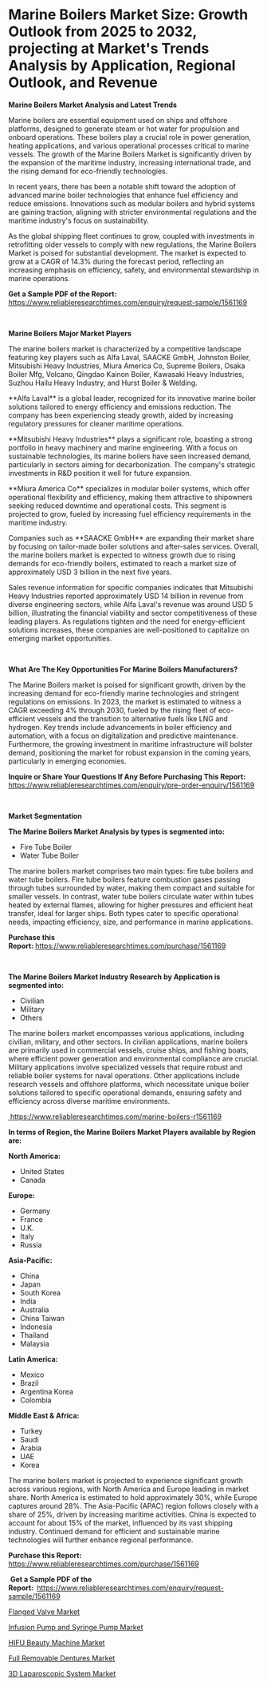 <p><h1>Marine Boilers Market Size: Growth Outlook from 2025 to 2032, projecting at Market's Trends Analysis by Application, Regional Outlook, and Revenue</h1></p><p><strong>Marine Boilers Market Analysis and Latest Trends</strong></p>
<p><p>Marine boilers are essential equipment used on ships and offshore platforms, designed to generate steam or hot water for propulsion and onboard operations. These boilers play a crucial role in power generation, heating applications, and various operational processes critical to marine vessels. The growth of the Marine Boilers Market is significantly driven by the expansion of the maritime industry, increasing international trade, and the rising demand for eco-friendly technologies.</p><p>In recent years, there has been a notable shift toward the adoption of advanced marine boiler technologies that enhance fuel efficiency and reduce emissions. Innovations such as modular boilers and hybrid systems are gaining traction, aligning with stricter environmental regulations and the maritime industry's focus on sustainability.</p><p>As the global shipping fleet continues to grow, coupled with investments in retrofitting older vessels to comply with new regulations, the Marine Boilers Market is poised for substantial development. The market is expected to grow at a CAGR of 14.3% during the forecast period, reflecting an increasing emphasis on efficiency, safety, and environmental stewardship in marine operations.</p></p>
<p><strong>Get a Sample PDF of the Report:&nbsp;</strong> <a href="https://www.reliableresearchtimes.com/enquiry/request-sample/1561169?utm_campaign=2264&utm_medium=2&utm_source=Github&utm_content=ia&utm_term=08042025&utm_id=marine-boilers">https://www.reliableresearchtimes.com/enquiry/request-sample/1561169</a></p>
<p>&nbsp;</p>
<p><strong>Marine Boilers Major Market Players</strong></p>
<p><p>The marine boilers market is characterized by a competitive landscape featuring key players such as Alfa Laval, SAACKE GmbH, Johnston Boiler, Mitsubishi Heavy Industries, Miura America Co, Supreme Boilers, Osaka Boiler Mfg, Volcano, Qingdao Kainon Boiler, Kawasaki Heavy Industries, Suzhou Hailu Heavy Industry, and Hurst Boiler & Welding. </p><p>**Alfa Laval** is a global leader, recognized for its innovative marine boiler solutions tailored to energy efficiency and emissions reduction. The company has been experiencing steady growth, aided by increasing regulatory pressures for cleaner maritime operations. </p><p>**Mitsubishi Heavy Industries** plays a significant role, boasting a strong portfolio in heavy machinery and marine engineering. With a focus on sustainable technologies, its marine boilers have seen increased demand, particularly in sectors aiming for decarbonization. The company's strategic investments in R&D position it well for future expansion.</p><p>**Miura America Co** specializes in modular boiler systems, which offer operational flexibility and efficiency, making them attractive to shipowners seeking reduced downtime and operational costs. This segment is projected to grow, fueled by increasing fuel efficiency requirements in the maritime industry.</p><p>Companies such as **SAACKE GmbH** are expanding their market share by focusing on tailor-made boiler solutions and after-sales services. Overall, the marine boilers market is expected to witness growth due to rising demands for eco-friendly boilers, estimated to reach a market size of approximately USD 3 billion in the next five years.</p><p>Sales revenue information for specific companies indicates that Mitsubishi Heavy Industries reported approximately USD 14 billion in revenue from diverse engineering sectors, while Alfa Laval's revenue was around USD 5 billion, illustrating the financial viability and sector competitiveness of these leading players. As regulations tighten and the need for energy-efficient solutions increases, these companies are well-positioned to capitalize on emerging market opportunities.</p></p>
<p>&nbsp;</p>
<p><strong>What Are The Key Opportunities For Marine Boilers Manufacturers?</strong></p>
<p><p>The Marine Boilers market is poised for significant growth, driven by the increasing demand for eco-friendly marine technologies and stringent regulations on emissions. In 2023, the market is estimated to witness a CAGR exceeding 4% through 2030, fueled by the rising fleet of eco-efficient vessels and the transition to alternative fuels like LNG and hydrogen. Key trends include advancements in boiler efficiency and automation, with a focus on digitalization and predictive maintenance. Furthermore, the growing investment in maritime infrastructure will bolster demand, positioning the market for robust expansion in the coming years, particularly in emerging economies.</p></p>
<p><strong>Inquire or Share Your Questions If Any Before Purchasing This Report:</strong> <a href="https://www.reliableresearchtimes.com/enquiry/pre-order-enquiry/1561169?utm_campaign=2264&utm_medium=2&utm_source=Github&utm_content=ia&utm_term=08042025&utm_id=marine-boilers">https://www.reliableresearchtimes.com/enquiry/pre-order-enquiry/1561169</a></p>
<p>&nbsp;</p>
<p><strong>Market Segmentation</strong></p>
<p><strong>The Marine Boilers Market Analysis by types is segmented into:</strong></p>
<p><ul><li>Fire Tube Boiler</li><li>Water Tube Boiler</li></ul></p>
<p><p>The marine boilers market comprises two main types: fire tube boilers and water tube boilers. Fire tube boilers feature combustion gases passing through tubes surrounded by water, making them compact and suitable for smaller vessels. In contrast, water tube boilers circulate water within tubes heated by external flames, allowing for higher pressures and efficient heat transfer, ideal for larger ships. Both types cater to specific operational needs, impacting efficiency, size, and performance in marine applications.</p></p>
<p><strong>Purchase this Report:&nbsp;</strong><a href="https://www.reliableresearchtimes.com/purchase/1561169?utm_campaign=2264&utm_medium=2&utm_source=Github&utm_content=ia&utm_term=08042025&utm_id=marine-boilers">https://www.reliableresearchtimes.com/purchase/1561169</a></p>
<p>&nbsp;</p>
<p><strong>The Marine Boilers Market Industry Research by Application is segmented into:</strong></p>
<p><ul><li>Civilian</li><li>Military</li><li>Others</li></ul></p>
<p><p>The marine boilers market encompasses various applications, including civilian, military, and other sectors. In civilian applications, marine boilers are primarily used in commercial vessels, cruise ships, and fishing boats, where efficient power generation and environmental compliance are crucial. Military applications involve specialized vessels that require robust and reliable boiler systems for naval operations. Other applications include research vessels and offshore platforms, which necessitate unique boiler solutions tailored to specific operational demands, ensuring safety and efficiency across diverse maritime environments.</p></p>
<p><a href="https://www.reliableresearchtimes.com/marine-boilers-r1561169?utm_campaign=2264&utm_medium=2&utm_source=Github&utm_content=ia&utm_term=08042025&utm_id=marine-boilers">&nbsp;https://www.reliableresearchtimes.com/marine-boilers-r1561169</a></p>
<p><strong>In terms of Region, the Marine Boilers Market Players available by Region are:</strong></p>
<p>
    <p> <strong> North America: </strong>
        <ul>
            <li>United States</li>
            <li>Canada</li>
        </ul>
        </p> 
    <p> <strong> Europe: </strong>
        <ul>
            <li>Germany</li>
            <li>France</li>
            <li>U.K.</li>
            <li>Italy</li>
            <li>Russia</li>
        </ul>
        </p> 
    <p> <strong> Asia-Pacific: </strong>
        <ul>
            <li>China</li>
            <li>Japan</li>
            <li>South Korea</li>
            <li>India</li>
            <li>Australia</li>
            <li>China Taiwan</li>
            <li>Indonesia</li>
            <li>Thailand</li>
            <li>Malaysia</li>
        </ul>
        </p> 
    <p> <strong> Latin America: </strong>
        <ul>
            <li>Mexico</li>
            <li>Brazil</li>
            <li>Argentina Korea</li>
            <li>Colombia</li>
        </ul>
        </p> 
    <p> <strong> Middle East & Africa: </strong>
        <ul>
            <li>Turkey</li>
            <li>Saudi</li>
            <li>Arabia</li>
            <li>UAE</li>
            <li>Korea</li>
        </ul>
    </p>
    </p>
<p><p>The marine boilers market is projected to experience significant growth across various regions, with North America and Europe leading in market share. North America is estimated to hold approximately 30%, while Europe captures around 28%. The Asia-Pacific (APAC) region follows closely with a share of 25%, driven by increasing maritime activities. China is expected to account for about 15% of the market, influenced by its vast shipping industry. Continued demand for efficient and sustainable marine technologies will further enhance regional performance.</p></p>
<p><strong>Purchase this Report: </strong><a href="https://www.reliableresearchtimes.com/purchase/1561169?utm_campaign=2264&utm_medium=2&utm_source=Github&utm_content=ia&utm_term=08042025&utm_id=marine-boilers">https://www.reliableresearchtimes.com/purchase/1561169</a></p>
<p>&nbsp;<strong>Get a Sample PDF of the Report:&nbsp;&nbsp;</strong><a href="https://www.reliableresearchtimes.com/enquiry/request-sample/1561169?utm_campaign=2264&utm_medium=2&utm_source=Github&utm_content=ia&utm_term=08042025&utm_id=marine-boilers">https://www.reliableresearchtimes.com/enquiry/request-sample/1561169</a></p>
<p><strong></strong></p>
<p><p><a href="https://github.com/JakirUddin511/Market-Research-Report-List-2/blob/main/flanged-valve-market.md?utm_campaign=2264&utm_medium=2&utm_source=Github&utm_content=ia&utm_term=08042025&utm_id=marine-boilers">Flanged Valve Market</a></p><p><a href="https://www.linkedin.com/pulse/projected-growth-infusion-pump-syringe-market-size-drivers-jz4gc?utm_campaign=2264&utm_medium=2&utm_source=Github&utm_content=ia&utm_term=08042025&utm_id=marine-boilers">Infusion Pump and Syringe Pump Market</a></p><p><a href="https://www.linkedin.com/pulse/hifu-beauty-machine-market-growth-expected-54-cagr-qpdmc?utm_campaign=2264&utm_medium=2&utm_source=Github&utm_content=ia&utm_term=08042025&utm_id=marine-boilers">HIFU Beauty Machine Market</a></p><p><a href="https://www.linkedin.com/pulse/full-removable-dentures-market-analysis-size-share-sales-industry-sexic?utm_campaign=2264&utm_medium=2&utm_source=Github&utm_content=ia&utm_term=08042025&utm_id=marine-boilers">Full Removable Dentures Market</a></p><p><a href="https://www.linkedin.com/pulse/detailed-3d-laparoscopic-system-market-study-segmentation-ndbbc?utm_campaign=2264&utm_medium=2&utm_source=Github&utm_content=ia&utm_term=08042025&utm_id=marine-boilers">3D Laparoscopic System Market</a></p></p>